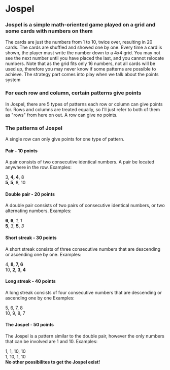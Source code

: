 # Jospel

### Jospel is a simple math-oriented game played on a grid and some cards with numbers on them  

The cards are just the numbers from 1 to 10, twice over, resulting in 20 cards. The cards are shuffled and showed one by one. Every time a card is shown, the player must write the number down to a 4x4 grid. You may not see the next number until you have placed the last, and you cannot relocate numbers. Note that as the grid fits only 16 numbers, not all cards will be used up, therefore you may never know if some patterns are possible to achieve. The strategy part comes into play when we talk about the points system

### For each row and column, certain patterns give points

In Jospel, there are 5 types of patterns each row or column can give points for. Rows and columns are treated equally, so I'll just refer to both of them as "rows" from here on out. A row can give no points.

### The patterns of Jospel

A single row can only give points for one type of pattern.

#### Pair - 10 points
A pair consists of two consecutive identical numbers. A pair be located anywhere in the row.
Examples:

3, __4, 4__, 8    
__5, 5__, 8, 10     

#### Double pair - 20 points
A double pair consists of two pairs of consecutive identical numbers, or two alternating numbers.
Examples:

**6, 6**, *1, 1*     
**5**, *3*, **5**, *3*      

#### Short streak - 30 points
A short streak consists of three consecutive numbers that are descending or ascending one by one.
Examples:

4, __8, 7, 6__     
10, __2, 3, 4__     

#### Long streak - 40 points
A long streak consists of four consecutive numbers that are descending or ascending one by one
Examples:

5, 6, 7, 8     
10, 9, 8, 7     

#### The Jospel - 50 points
The Jospel is a pattern similar to the double pair, however the only numbers that can be involved are 1 and 10.
Examples:

1, 1, 10, 10     
1, 10, 1, 10    
**No other possibilites to get the Jospel exist!**
